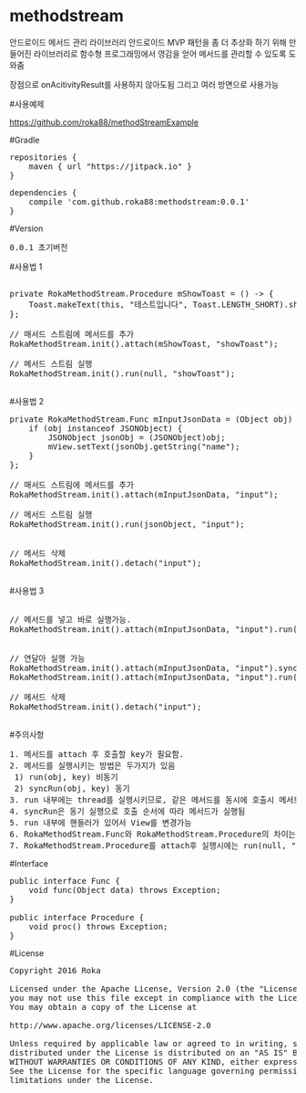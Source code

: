 # methodstream
안드로이드 메서드 관리 라이브러리
안드로이드 MVP 패턴을 좀 더 추상화 하기 위해 만들어진 라이브러리로
함수형 프로그래밍에서 영감을 얻어 메서드를 관리할 수 있도록 도와줌

장점으로 onAcitivityResult를 사용하지 않아도됨
그리고 여러 방면으로 사용가능

#사용예제

https://github.com/roka88/methodStreamExample


#Gradle

<pre>
repositories {
    maven { url "https://jitpack.io" }
}
</pre>

<pre>
dependencies {
    compile 'com.github.roka88:methodstream:0.0.1'
}
</pre>

#Version
<pre>
0.0.1 초기버전
</pre>

#사용법 1
<pre>

private RokaMethodStream.Procedure mShowToast = () -> {
    Toast.makeText(this, "테스트입니다", Toast.LENGTH_SHORT).show();
};

// 매서드 스트림에 메서드를 추가
RokaMethodStream.init().attach(mShowToast, "showToast");

// 메서드 스트림 실행
RokaMethodStream.init().run(null, "showToast");

</pre>

#사용법 2
<pre>
private RokaMethodStream.Func mInputJsonData = (Object obj) -> {
    if (obj instanceof JSONObject) {
        JSONObject jsonObj = (JSONObject)obj;
        mView.setText(jsonObj.getString("name");
    }
};

// 매서드 스트림에 메서드를 추가
RokaMethodStream.init().attach(mInputJsonData, "input");

// 메서드 스트림 실행
RokaMethodStream.init().run(jsonObject, "input");


// 메서드 삭제
RokaMethodStream.init().detach("input");

</pre>

#사용법 3
<pre>

// 메서드를 넣고 바로 실행가능.
RokaMethodStream.init().attach(mInputJsonData, "input").run(jsonObject, "input");


// 연달아 실행 가능
RokaMethodStream.init().attach(mInputJsonData, "input").syncRun(jsonObject, "input").syncRun(jsonObject, "input");
RokaMethodStream.init().attach(mInputJsonData, "input").run(jsonObject, "input").syncRun(jsonObject, "input");

// 메서드 삭제
RokaMethodStream.init().detach("input");

</pre>



#주의사항
<pre>
1. 메서드를 attach 후 호출할 key가 필요함.
2. 메서드를 실행시키는 방법은 두가지가 있음
 1) run(obj, key) 비동기
 2) syncRun(obj, key) 동기
3. run 내부에는 thread를 실행시키므로, 같은 메서드를 동시에 호출시 메서드 내부에 syncronized를 넣어 해결해야함
4. syncRun은 동기 실행으로 호출 순서에 따라 메서드가 실행됨
5. run 내부에 핸들러가 있어서 View를 변경가능
6. RokaMethodStream.Func와 RokaMethodStream.Procedure의 차이는 파라미터로 데이터가 있나 없나의 차이
7. RokaMethodStream.Procedure를 attach후 실행시에는 run(null, "key") 또는 syncRun(null, "key") 호
</pre>


#Interface
<pre>
public interface Func {
    void func(Object data) throws Exception;
}

public interface Procedure {
    void proc() throws Exception;
}
</pre>


#License
<pre>
Copyright 2016 Roka

Licensed under the Apache License, Version 2.0 (the "License");
you may not use this file except in compliance with the License.
You may obtain a copy of the License at

http://www.apache.org/licenses/LICENSE-2.0

Unless required by applicable law or agreed to in writing, software
distributed under the License is distributed on an "AS IS" BASIS,
WITHOUT WARRANTIES OR CONDITIONS OF ANY KIND, either express or implied.
See the License for the specific language governing permissions and
limitations under the License.
</pre>